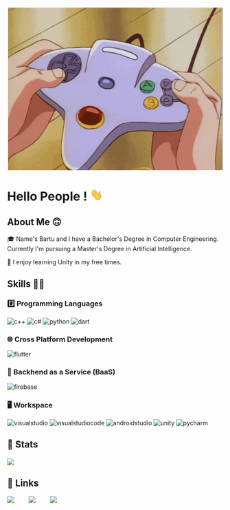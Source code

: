 <p align="center"><img src="https://github.com/Bartusivaci/Bartusivaci/blob/main/giphy.gif"></p>

# Hello People ! <img src="https://github.com/Bartusivaci/Bartusivaci/blob/main/68747470733a2f2f6d656469612e67697068792e636f6d2f6d656469612f6876524a434c467a6361737252346961377a2f67697068792e676966.gif" width="30px">

## About Me 🙃 

🎓 Name's Bartu and I have a Bachelor's Degree in Computer Engineering. Currently I'm pursuing a Master's Degree in Artificial Intelligence. 

👾 I enjoy learning Unity in my free times. 

## Skills 🤹🏻

### #️⃣ Programming Languages 
![c++](https://img.shields.io/badge/C++-2916B4?style=for-the-badge&logo=&logoColor=white) ![c#](https://img.shields.io/badge/C_Sharp-7616B4?style=for-the-badge&logo=CSharp&logoColor=white) ![python](https://img.shields.io/badge/Python-0980F0?style=for-the-badge&logo=Python&logoColor=white) ![dart](https://img.shields.io/badge/Dart-8B0499?style=for-the-badge&logo=Dart&logoColor=white)

### 🌐 Cross Platform Development
![flutter](https://img.shields.io/badge/Flutter-08970C?style=for-the-badge&logo=Flutter&logoColor=white)

### 🔧 Backhend as a Service (BaaS)
![firebase](https://img.shields.io/badge/Firebase-A91903?style=for-the-badge&logo=Firebase&logoColor=white)

### 🖥️ Workspace
![visualstudio](https://img.shields.io/badge/VS_2019-9C9A06?style=for-the-badge&logo=VisualStudio&logoColor=white) ![visualstudiocode](https://img.shields.io/badge/VS_Code-3C7109?style=for-the-badge&logo=VisualStudioCode&logoColor=white) ![androidstudio](https://img.shields.io/badge/Android_Studio-047463?style=for-the-badge&logo=Android&logoColor=white) ![unity](https://img.shields.io/badge/Unity-9B0659?style=for-the-badge&logo=Unity&logoColor=white) ![pycharm](https://img.shields.io/badge/PyCharm-000000?style=for-the-badge&logo=PyCharm&logoColor=white)

## 📃 Stats

<img align="center" src="https://github-readme-stats.vercel.app/api/top-langs/?username=Bartusivaci&theme=radical" />

## 🔗 Links

[<img align="left" src="https://cms.simmer.io/content/images/2019/08/simmer-logo-yellow-super-high-resolution.png" width=50px>](https://simmer.io/@bartu) [<img align="left" src="https://upload.wikimedia.org/wikipedia/commons/f/f9/Linkedin_Shiny_Icon.svg" width=50px>](https://www.linkedin.com/in/bartu-sivaci/) [<img align="left" src="https://static.itch.io/images/itchio-textless-black.svg" width=50px>](https://bartusivaci.itch.io/)





